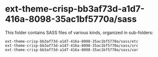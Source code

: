 # ext-theme-crisp-bb3af73d-a1d7-416a-8098-35ac1bf5770a/sass

This folder contains SASS files of various kinds, organized in sub-folders:

    ext-theme-crisp-bb3af73d-a1d7-416a-8098-35ac1bf5770a/sass/etc
    ext-theme-crisp-bb3af73d-a1d7-416a-8098-35ac1bf5770a/sass/src
    ext-theme-crisp-bb3af73d-a1d7-416a-8098-35ac1bf5770a/sass/var
